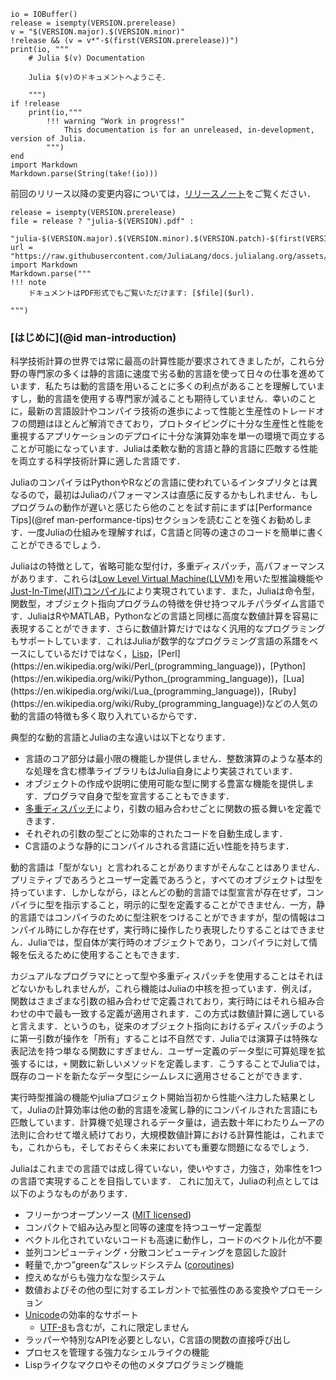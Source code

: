 ```@eval
io = IOBuffer()
release = isempty(VERSION.prerelease)
v = "$(VERSION.major).$(VERSION.minor)"
!release && (v = v*"-$(first(VERSION.prerelease))")
print(io, """
    # Julia $(v) Documentation

    Julia $(v)のドキュメントへようこそ．

    """)
if !release
    print(io,"""
        !!! warning "Work in progress!"
            This documentation is for an unreleased, in-development, version of Julia.
        """)
end
import Markdown
Markdown.parse(String(take!(io)))
```
前回のリリース以降の変更内容については，[リリースノート](NEWS.md)をご覧ください．

```@eval
release = isempty(VERSION.prerelease)
file = release ? "julia-$(VERSION).pdf" :
       "julia-$(VERSION.major).$(VERSION.minor).$(VERSION.patch)-$(first(VERSION.prerelease)).pdf"
url = "https://raw.githubusercontent.com/JuliaLang/docs.julialang.org/assets/$(file)"
import Markdown
Markdown.parse("""
!!! note
    ドキュメントはPDF形式でもご覧いただけます: [$file]($url).

""")
```

### [はじめに](@id man-introduction)

科学技術計算の世界では常に最高の計算性能が要求されてきましたが，これら分野の専門家の多くは静的言語に速度で劣る動的言語を使って日々の仕事を進めています．私たちは動的言語を用いることに多くの利点があることを理解していますし，動的言語を使用する専門家が減ることも期待していません．幸いのことに，最新の言語設計やコンパイラ技術の進歩によって性能と生産性のトレードオフの問題はほとんど解消できており，プロトタイピングに十分な生産性と性能を重視するアプリケーションのデプロイに十分な演算効率を単一の環境で両立することが可能になっています．Juliaは柔軟な動的言語と静的言語に匹敵する性能を両立する科学技術計算に適した言語です．

JuliaのコンパイラはPythonやRなどの言語に使われているインタプリタとは異なるので，最初はJuliaのパフォーマンスは直感に反するかもしれません．もしプログラムの動作が遅いと感じたら他のことを試す前にまずは[Performance Tips](@ref man-performance-tips)セクションを読むことを強くお勧めします．一度Juliaの仕組みを理解すれば，C言語と同等の速さのコードを簡単に書くことができるでしょう．

Juliaはの特徴として，省略可能な型付け，多重ディスパッチ，高パフォーマンスがあります．これらは[Low Level Virtual Machine(LLVM)](https://en.wikipedia.org/wiki/Low_Level_Virtual_Machine)を用いた型推論機能や[Just-In-Time(JIT)コンパイル](https://en.wikipedia.org/wiki/Just-in-time_compilation)により実現されています．また，Juliaは命令型，関数型，オブジェクト指向プログラムの特徴を併せ持つマルチパラダイム言語です．JuliaはRやMATLAB，Pythonなどの言語と同様に高度な数値計算を容易に表現することができます．さらに数値計算だけではなく汎用的なプログラミングもサポートしています．これはJuliaが数学的なプログラミング言語の系譜をベースにしているだけではなく，[Lisp](https://en.wikipedia.org/wiki/Lisp_(programming_language))，[Perl](https://en.wikipedia.org/wiki/Perl_(programming_language))，[Python](https://en.wikipedia.org/wiki/Python_(programming_language))，[Lua](https://en.wikipedia.org/wiki/Lua_(programming_language))，[Ruby](https://en.wikipedia.org/wiki/Ruby_(programming_language))などの人気の動的言語の特徴も多く取り入れているからです．

典型的な動的言語とJuliaの主な違いは以下となります．

  * 言語のコア部分は最小限の機能しか提供しません．整数演算のような基本的な処理を含む標準ライブラリもはJulia自身により実装されています．
  * オブジェクトの作成や説明に使用可能な型に関する豊富な機能を提供します．プログラマ自身で型を宣言することもできます．
  * [多重ディスパッチ](https://en.wikipedia.org/wiki/Multiple_dispatch)により，引数の組み合わせごとに関数の振る舞いを定義できます．
  * それぞれの引数の型ごとに効率的されたコードを自動生成します．
  * C言語のような静的にコンパイルされる言語に近い性能を持ちます．

動的言語は「型がない」と言われることがありますがそんなことはありません．プリミティブであろうとユーザー定義であろうと，すべてのオブジェクトは型を持っています．しかしながら，ほとんどの動的言語では型宣言が存在せず，コンパイラに型を指示すること，明示的に型を定義することができません．一方，静的言語ではコンパイラのために型注釈をつけることができますが，型の情報はコンパイル時にしか存在せず，実行時に操作したり表現したりすることはできません．Juliaでは，型自体が実行時のオブジェクトであり，コンパイラに対して情報を伝えるために使用することもできます．

カジュアルなプログラマにとって型や多重ディスパッチを使用することはそれほどないかもしれませんが，これら機能はJuliaの中核を担っています．例えば，関数はさまざまな引数の組み合わせで定義されており，実行時にはそれら組み合わせの中で最も一致する定義が適用されます．この方式は数値計算に適していると言えます．というのも，従来のオブジェクト指向におけるディスパッチのように第一引数が操作を「所有」することは不自然です．Juliaでは演算子は特殊な表記法を持つ単なる関数にすぎません．ユーザー定義のデータ型に可算処理を拡張するには，`+` 関数に新しいメソッドを定義します．こうすることでJuliaでは，既存のコードを新たなデータ型にシームレスに適用させることができます．

実行時型推論の機能やjuliaプロジェクト開始当初から性能へ注力した結果として，Juliaの計算効率は他の動的言語を凌駕し静的にコンパイルされた言語にも匹敵しています．計算機で処理されるデータ量は，過去数十年にわたりムーアの法則に合わせて増え続けており，大規模数値計算における計算性能は，これまでも，これからも，そしておそらく未来においても重要な問題になるでしょう．

Juliaはこれまでの言語では成し得ていない，使いやすさ，力強さ，効率性を1つの言語で実現することを目指しています．
これに加えて，Juliaの利点としては以下のようなものがあります．

  * フリーかつオープンソース ([MIT licensed](https://github.com/JuliaLang/julia/blob/master/LICENSE.md))
  * コンパクトで組み込み型と同等の速度を持つユーザー定義型
  * ベクトル化されていないコードも高速に動作し，コードのベクトル化が不要
  * 並列コンピューティング・分散コンピューティングを意図した設計
  * 軽量で,かつ”greenな”スレッドシステム ([coroutines](https://en.wikipedia.org/wiki/Coroutine))
  * 控えめながらも強力なな型システム
  * 数値およびその他の型に対するエレガントで拡張性のある変換やプロモーション
  * [Unicode](https://en.wikipedia.org/wiki/Unicode)の効率的なサポート
    * [UTF-8](https://en.wikipedia.org/wiki/UTF-8)も含むが，これに限定しません
  * ラッパーや特別なAPIを必要としない，C言語の関数の直接呼び出し
  * プロセスを管理する強力なシェルライクの機能
  * Lispライクなマクロやその他のメタプログラミング機能
